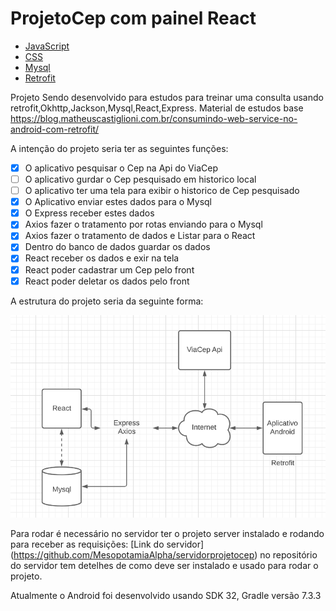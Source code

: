 # ProjetoCep com painel React

* [JavaScript](https://developer.mozilla.org/pt-BR/docs/Web/JavaScript)
* [CSS](https://www.w3schools.com/css/)
* [Mysql](https://www.mysql.com/)
* [Retrofit](https://square.github.io/retrofit/)

Projeto Sendo desenvolvido para estudos para treinar uma consulta usando retrofit,Okhttp,Jackson,Mysql,React,Express.
Material de estudos base https://blog.matheuscastiglioni.com.br/consumindo-web-service-no-android-com-retrofit/

A intenção do projeto seria ter as seguintes funções:

- [X] O aplicativo pesquisar o Cep na Api do ViaCep
- [ ] O aplicativo gurdar o Cep pesquisado em historico local
- [ ] O aplicativo ter uma tela para exibir o historico de Cep pesquisado
- [X] O Aplicativo enviar estes dados para o Mysql
- [X] O Express receber estes dados
- [X] Axios fazer o tratamento por rotas enviando para o Mysql
- [X] Axios fazer o tratamento de dados e Listar para o React
- [X] Dentro do banco de dados guardar os dados
- [X] React receber os dados e exir na tela
- [X] React poder cadastrar um Cep pelo front
- [X] React poder deletar os dados pelo front

A estrutura do projeto seria da seguinte forma:

<img src="https://raw.githubusercontent.com/MesopotamiaAlpha/ProjetoCep/Principal/Screenshot_10.png">

Para rodar é necessário no servidor ter o projeto server instalado e rodando para receber as requisições: [Link do servidor] (https://github.com/MesopotamiaAlpha/servidorprojetocep) no repositório do servidor tem detelhes de como deve ser instalado e usado para rodar o projeto.

Atualmente o Android foi desenvolvido usando SDK 32, Gradle versão 7.3.3